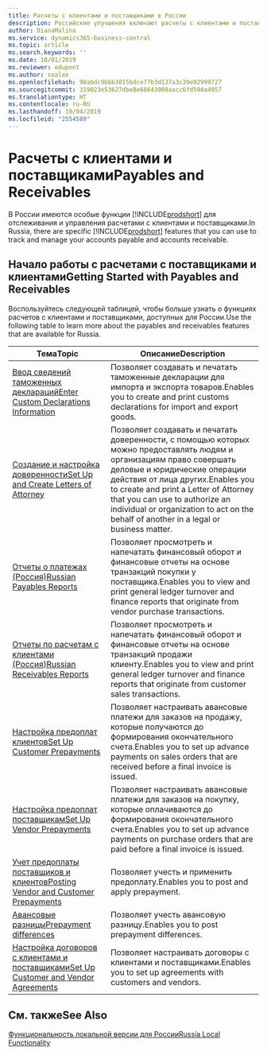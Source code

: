 ```yaml
---
title: Расчеты с клиентами и поставщиками в России
description: Российские улучшения включают расчеты с клиентами и поставщиками.
author: DianaMalina
ms.service: dynamics365-business-central
ms.topic: article
ms.search.keywords: ''
ms.date: 10/01/2019
ms.reviewer: edupont
ms.author: soalex
ms.openlocfilehash: 98abdc9bbb3015bdce77b3d137a3c39e92999727
ms.sourcegitcommit: 319023e53627dbe8e68643908aacc6fd594a4957
ms.translationtype: HT
ms.contentlocale: ru-RU
ms.lasthandoff: 10/04/2019
ms.locfileid: "2554589"
---
```

# <a name="payables-and-receivables"></a><span data-ttu-id="d27b3-103">Расчеты с клиентами и поставщиками</span><span class="sxs-lookup"><span data-stu-id="d27b3-103">Payables and Receivables</span></span>

<span data-ttu-id="d27b3-104">В России имеются особые функции [!INCLUDE[prodshort](../../includes/prodshort.md)] для отслеживания и управления расчетами с клиентами и поставщиками.</span><span class="sxs-lookup"><span data-stu-id="d27b3-104">In Russia, there are specific [!INCLUDE[prodshort](../../includes/prodshort.md)] features that you can use to track and manage your accounts payable and accounts receivable.</span></span>

## <a name="getting-started-with-payables-and-receivables"></a><span data-ttu-id="d27b3-105">Начало работы с расчетами с поставщиками и клиентами</span><span class="sxs-lookup"><span data-stu-id="d27b3-105">Getting Started with Payables and Receivables</span></span>

<span data-ttu-id="d27b3-106">Воспользуйтесь следующей таблицей, чтобы больше узнать о функциях расчетов с клиентами и поставщиками, доступных для России.</span><span class="sxs-lookup"><span data-stu-id="d27b3-106">Use the following table to learn more about the payables and receivables features that are available for Russia.</span></span>

| <span data-ttu-id="d27b3-107">Тема</span><span class="sxs-lookup"><span data-stu-id="d27b3-107">Topic</span></span>                                            | <span data-ttu-id="d27b3-108">Описание</span><span class="sxs-lookup"><span data-stu-id="d27b3-108">Description</span></span>            |
| ------------------------------------------------ | ---------------------- |
| [<span data-ttu-id="d27b3-109">Ввод сведений таможенных деклараций</span><span class="sxs-lookup"><span data-stu-id="d27b3-109">Enter Custom Declarations Information</span></span>](How-to-Enter-Custom-Declarations-Information.md) | <span data-ttu-id="d27b3-110">Позволяет создавать и печатать таможенные декларации для импорта и экспорта товаров.</span><span class="sxs-lookup"><span data-stu-id="d27b3-110">Enables you to create and print customs declarations for import and export goods.</span></span> |
| [<span data-ttu-id="d27b3-111">Создание и настройка доверенности</span><span class="sxs-lookup"><span data-stu-id="d27b3-111">Set Up and Create Letters of Attorney</span></span>](How-to-Set-Up-and-Create-Letters-of-Attorney.md) | <span data-ttu-id="d27b3-112">Позволяет создавать и печатать доверенности, с помощью которых можно предоставлять людям и организациям право совершать деловые и юридические операции действия от лица других.</span><span class="sxs-lookup"><span data-stu-id="d27b3-112">Enables you to create and print a Letter of Attorney that you can use to authorize an individual or organization to act on the behalf of another in a legal or business matter.</span></span> |
| [<span data-ttu-id="d27b3-113">Отчеты о платежах (Россия)</span><span class="sxs-lookup"><span data-stu-id="d27b3-113">Russian Payables Reports</span></span>](Russian-Payables-Reports.md) | <span data-ttu-id="d27b3-114">Позволяет просмотреть и напечатать финансовый оборот и финансовые отчеты на основе транзакций покупки у поставщика.</span><span class="sxs-lookup"><span data-stu-id="d27b3-114">Enables you to view and print general ledger turnover and finance reports that originate from vendor purchase transactions.</span></span> |
| [<span data-ttu-id="d27b3-115">Отчеты по расчетам с клиентами (Россия)</span><span class="sxs-lookup"><span data-stu-id="d27b3-115">Russian Receivables Reports</span></span>](Russian-Receivables-Reports.md)  | <span data-ttu-id="d27b3-116">Позволяет просмотреть и напечатать финансовый оборот и финансовые отчеты на основе транзакций продажи клиенту.</span><span class="sxs-lookup"><span data-stu-id="d27b3-116">Enables you to view and print general ledger turnover and finance reports that originate from customer sales transactions.</span></span> |
| [<span data-ttu-id="d27b3-117">Настройка предоплат клиентов</span><span class="sxs-lookup"><span data-stu-id="d27b3-117">Set Up Customer Prepayments</span></span>](How-to-Set-Up-Customer-Prepayments.md)    | <span data-ttu-id="d27b3-118">Позволяет настраивать авансовые платежи для заказов на продажу, которые получаются до формирования окончательного счета.</span><span class="sxs-lookup"><span data-stu-id="d27b3-118">Enables you to set up advance payments on sales orders that are received before a final invoice is issued.</span></span> |
| [<span data-ttu-id="d27b3-119">Настройка предоплат поставщикам</span><span class="sxs-lookup"><span data-stu-id="d27b3-119">Set Up Vendor Prepayments</span></span>](How-to-Set-Up-Vendor-Prepayments.md)  | <span data-ttu-id="d27b3-120">Позволяет настраивать авансовые платежи для заказов на покупку, которые оплачиваются до формирования окончательного счета.</span><span class="sxs-lookup"><span data-stu-id="d27b3-120">Enables you to set up advance payments on purchase orders that are paid before a final invoice is issued.</span></span> |
|[<span data-ttu-id="d27b3-121">Учет предоплаты поставщиков и клиентов</span><span class="sxs-lookup"><span data-stu-id="d27b3-121">Posting Vendor and Customer Prepayments</span></span>](Prepayments-Vendor-and-Customers.md)|<span data-ttu-id="d27b3-122">Позволяет учесть и применить предоплату.</span><span class="sxs-lookup"><span data-stu-id="d27b3-122">Enables you to post and apply prepayment.</span></span>|
|[<span data-ttu-id="d27b3-123">Авансовые разницы</span><span class="sxs-lookup"><span data-stu-id="d27b3-123">Prepayment differences</span></span>](prepayment-differences-invoices-prepayment-differences.md)|<span data-ttu-id="d27b3-124">Позволяет учесть авансовую разницу.</span><span class="sxs-lookup"><span data-stu-id="d27b3-124">Enables you to post prepayment differences.</span></span>|
| [<span data-ttu-id="d27b3-125">Настройка договоров с клиентами и поставщиками</span><span class="sxs-lookup"><span data-stu-id="d27b3-125">Set Up Customer and Vendor Agreements</span></span>](How-to-Set-Up-Customer-and-Vendor-Agreements.md) | <span data-ttu-id="d27b3-126">Позволяет настраивать договоры с клиентами и поставщиками.</span><span class="sxs-lookup"><span data-stu-id="d27b3-126">Enables you to set up agreements with customers and vendors.</span></span> |

## <a name="see-also"></a><span data-ttu-id="d27b3-127">См. также</span><span class="sxs-lookup"><span data-stu-id="d27b3-127">See Also</span></span>

[<span data-ttu-id="d27b3-128">Функциональность локальной версии для России</span><span class="sxs-lookup"><span data-stu-id="d27b3-128">Russia Local Functionality</span></span>](russia-local-functionality.md)  
